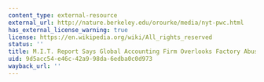 ```yaml
---
content_type: external-resource
external_url: http://nature.berkeley.edu/orourke/media/nyt-pwc.html
has_external_license_warning: true
license: https://en.wikipedia.org/wiki/All_rights_reserved
status: ''
title: M.I.T. Report Says Global Accounting Firm Overlooks Factory Abuses
uid: 9d5acc54-e46c-42a9-98da-6edba0c0d973
wayback_url: ''
---
```

